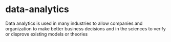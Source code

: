 # data-analytics
Data analytics is used in many industries to allow companies and organization to make better business decisions and in the sciences to verify or disprove existing models or theories
